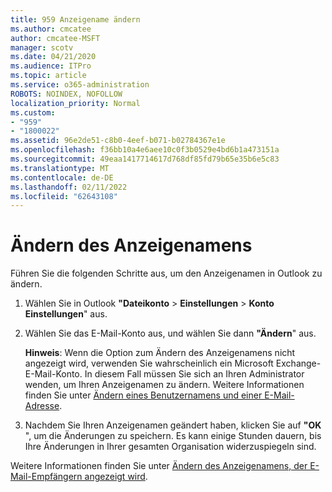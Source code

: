 ```yaml
---
title: 959 Anzeigename ändern
ms.author: cmcatee
author: cmcatee-MSFT
manager: scotv
ms.date: 04/21/2020
ms.audience: ITPro
ms.topic: article
ms.service: o365-administration
ROBOTS: NOINDEX, NOFOLLOW
localization_priority: Normal
ms.custom:
- "959"
- "1800022"
ms.assetid: 96e2de51-c8b0-4eef-b071-b02784367e1e
ms.openlocfilehash: f36bb10a4e6aee10c0f3b0529e4bd6b1a473151a
ms.sourcegitcommit: 49eaa1417714617d768df85fd79b65e35b6e5c83
ms.translationtype: MT
ms.contentlocale: de-DE
ms.lasthandoff: 02/11/2022
ms.locfileid: "62643108"
---
```

# <a name="change-your-display-name"></a>Ändern des Anzeigenamens
  
Führen Sie die folgenden Schritte aus, um den Anzeigenamen in Outlook zu ändern.
  
1. Wählen Sie in Outlook **"Dateikonto** \> **Einstellungen** \> **Konto Einstellungen**" aus.

2. Wählen Sie das E-Mail-Konto aus, und wählen Sie dann **"Ändern**" aus.

    **Hinweis**: Wenn die Option zum Ändern des Anzeigenamens nicht angezeigt wird, verwenden Sie wahrscheinlich ein Microsoft Exchange-E-Mail-Konto. In diesem Fall müssen Sie sich an Ihren Administrator wenden, um Ihren Anzeigenamen zu ändern. Weitere Informationen finden Sie unter [Ändern eines Benutzernamens und einer E-Mail-Adresse](https://docs.microsoft.com/microsoft-365/admin/add-users/change-a-user-name-and-email-address).
  
3. Nachdem Sie Ihren Anzeigenamen geändert haben, klicken Sie auf **"OK** ", um die Änderungen zu speichern. Es kann einige Stunden dauern, bis Ihre Änderungen in Ihrer gesamten Organisation widerzuspiegeln sind.

Weitere Informationen finden Sie unter [Ändern des Anzeigenamens, der E-Mail-Empfängern angezeigt wird](https://support.office.com/article/2b53331a-ba2a-4803-88dc-ac9fe376c8a9.aspx).
  